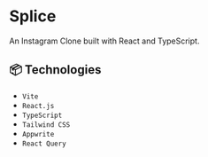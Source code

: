 #  Splice
An Instagram Clone built with React and TypeScript.


## 📦 Technologies

- `Vite`
- `React.js`
- `TypeScript`
- `Tailwind CSS`
- `Appwrite`
- `React Query`